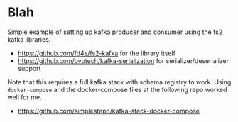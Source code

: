 # Blah

Simple example of setting up kafka producer and consumer using the fs2 kafka libraries.

+ https://github.com/fd4s/fs2-kafka for the library itself
+ https://github.com/ovotech/kafka-serialization for serializer/deserializer support

Note that this requires a full kafka stack with schema registry to work. Using `docker-compose`
and the docker-compose files at the following repo worked well for me.

+ https://github.com/simplesteph/kafka-stack-docker-compose

